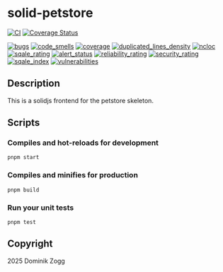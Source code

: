 # solid-petstore

[![CI](https://github.com/chubbyts/solid-petstore/actions/workflows/ci.yml/badge.svg)](https://github.com/chubbyts/solid-petstore/actions/workflows/ci.yml)
[![Coverage Status](https://coveralls.io/repos/github/chubbyts/solid-petstore/badge.svg?branch=master)](https://coveralls.io/github/chubbyts/solid-petstore?branch=master)

[![bugs](https://sonarcloud.io/api/project_badges/measure?project=chubbyts_solid-petstore&metric=bugs)](https://sonarcloud.io/dashboard?id=chubbyts_solid-petstore)
[![code_smells](https://sonarcloud.io/api/project_badges/measure?project=chubbyts_solid-petstore&metric=code_smells)](https://sonarcloud.io/dashboard?id=chubbyts_solid-petstore)
[![coverage](https://sonarcloud.io/api/project_badges/measure?project=chubbyts_solid-petstore&metric=coverage)](https://sonarcloud.io/dashboard?id=chubbyts_solid-petstore)
[![duplicated_lines_density](https://sonarcloud.io/api/project_badges/measure?project=chubbyts_solid-petstore&metric=duplicated_lines_density)](https://sonarcloud.io/dashboard?id=chubbyts_solid-petstore)
[![ncloc](https://sonarcloud.io/api/project_badges/measure?project=chubbyts_solid-petstore&metric=ncloc)](https://sonarcloud.io/dashboard?id=chubbyts_solid-petstore)
[![sqale_rating](https://sonarcloud.io/api/project_badges/measure?project=chubbyts_solid-petstore&metric=sqale_rating)](https://sonarcloud.io/dashboard?id=chubbyts_solid-petstore)
[![alert_status](https://sonarcloud.io/api/project_badges/measure?project=chubbyts_solid-petstore&metric=alert_status)](https://sonarcloud.io/dashboard?id=chubbyts_solid-petstore)
[![reliability_rating](https://sonarcloud.io/api/project_badges/measure?project=chubbyts_solid-petstore&metric=reliability_rating)](https://sonarcloud.io/dashboard?id=chubbyts_solid-petstore)
[![security_rating](https://sonarcloud.io/api/project_badges/measure?project=chubbyts_solid-petstore&metric=security_rating)](https://sonarcloud.io/dashboard?id=chubbyts_solid-petstore)
[![sqale_index](https://sonarcloud.io/api/project_badges/measure?project=chubbyts_solid-petstore&metric=sqale_index)](https://sonarcloud.io/dashboard?id=chubbyts_solid-petstore)
[![vulnerabilities](https://sonarcloud.io/api/project_badges/measure?project=chubbyts_solid-petstore&metric=vulnerabilities)](https://sonarcloud.io/dashboard?id=chubbyts_solid-petstore)

## Description

This is a solidjs frontend for the petstore skeleton.

## Scripts

### Compiles and hot-reloads for development
```
pnpm start
```

### Compiles and minifies for production
```
pnpm build
```

### Run your unit tests
```
pnpm test
```

## Copyright

2025 Dominik Zogg
